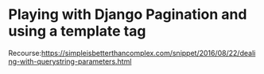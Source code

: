 Playing with Django Pagination and using a template tag
=======================================================
Recourse:https://simpleisbetterthancomplex.com/snippet/2016/08/22/dealing-with-querystring-parameters.html